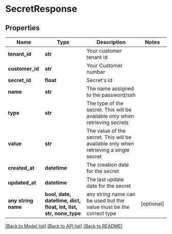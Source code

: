 # SecretResponse


## Properties
Name | Type | Description | Notes
------------ | ------------- | ------------- | -------------
**tenant_id** | **str** | Your customer tenant id | 
**customer_id** | **str** | Your Customer number | 
**secret_id** | **float** | Secret&#39;s id | 
**name** | **str** | The name assigned to the password/ssh | 
**type** | **str** | The type of the secret. This will be available only when retrieving secrets | 
**value** | **str** | The value of the secret. This will be available only when retrieving a single secret | 
**created_at** | **datetime** | The creation date for the secret | 
**updated_at** | **datetime** | The last update date for the secret | 
**any string name** | **bool, date, datetime, dict, float, int, list, str, none_type** | any string name can be used but the value must be the correct type | [optional]

[[Back to Model list]](../README.md#documentation-for-models) [[Back to API list]](../README.md#documentation-for-api-endpoints) [[Back to README]](../README.md)


